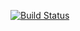 [![Build Status](https://travis-ci.org/aecostas/string-stats.svg?branch=master)](https://travis-ci.org/aecostas/string-stats)
